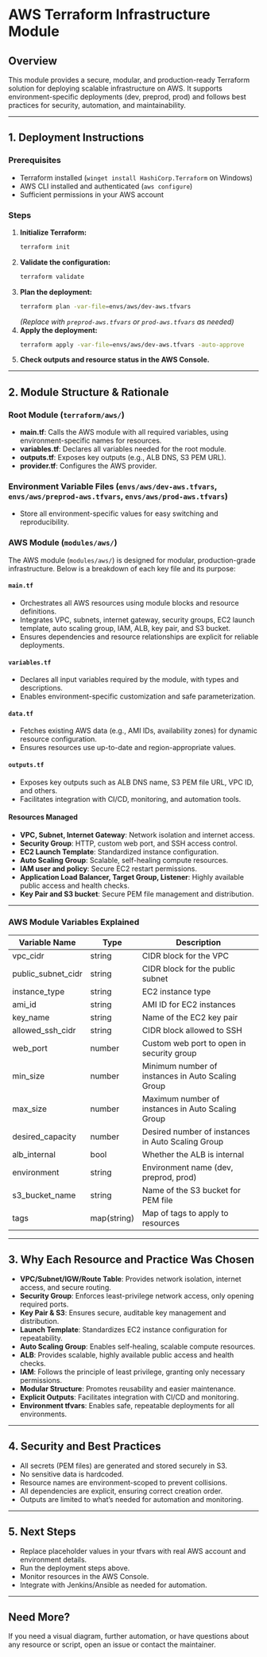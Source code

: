 # AWS Terraform Infrastructure Module

## Overview
This module provides a secure, modular, and production-ready Terraform solution for deploying scalable infrastructure on AWS. It supports environment-specific deployments (dev, preprod, prod) and follows best practices for security, automation, and maintainability.

---

## 1. Deployment Instructions

### Prerequisites
- Terraform installed (`winget install HashiCorp.Terraform` on Windows)
- AWS CLI installed and authenticated (`aws configure`)
- Sufficient permissions in your AWS account

### Steps
1. **Initialize Terraform:**
   ```bash
   terraform init
   ```
2. **Validate the configuration:**
   ```bash
   terraform validate
   ```
3. **Plan the deployment:**
   ```bash
   terraform plan -var-file=envs/aws/dev-aws.tfvars
   ```
   *(Replace with `preprod-aws.tfvars` or `prod-aws.tfvars` as needed)*
4. **Apply the deployment:**
   ```bash
   terraform apply -var-file=envs/aws/dev-aws.tfvars -auto-approve
   ```
5. **Check outputs and resource status in the AWS Console.**

---

## 2. Module Structure & Rationale

### Root Module (`terraform/aws/`)
- **main.tf**: Calls the AWS module with all required variables, using environment-specific names for resources.
- **variables.tf**: Declares all variables needed for the root module.
- **outputs.tf**: Exposes key outputs (e.g., ALB DNS, S3 PEM URL).
- **provider.tf**: Configures the AWS provider.

### Environment Variable Files (`envs/aws/dev-aws.tfvars`, `envs/aws/preprod-aws.tfvars`, `envs/aws/prod-aws.tfvars`)
- Store all environment-specific values for easy switching and reproducibility.

### AWS Module (`modules/aws/`)
The AWS module (`modules/aws/`) is designed for modular, production-grade infrastructure. Below is a breakdown of each key file and its purpose:

#### `main.tf`
- Orchestrates all AWS resources using module blocks and resource definitions.
- Integrates VPC, subnets, internet gateway, security groups, EC2 launch template, auto scaling group, IAM, ALB, key pair, and S3 bucket.
- Ensures dependencies and resource relationships are explicit for reliable deployments.

#### `variables.tf`
- Declares all input variables required by the module, with types and descriptions.
- Enables environment-specific customization and safe parameterization.

#### `data.tf`
- Fetches existing AWS data (e.g., AMI IDs, availability zones) for dynamic resource configuration.
- Ensures resources use up-to-date and region-appropriate values.

#### `outputs.tf`
- Exposes key outputs such as ALB DNS name, S3 PEM file URL, VPC ID, and others.
- Facilitates integration with CI/CD, monitoring, and automation tools.

#### Resources Managed
- **VPC, Subnet, Internet Gateway**: Network isolation and internet access.
- **Security Group**: HTTP, custom web port, and SSH access control.
- **EC2 Launch Template**: Standardized instance configuration.
- **Auto Scaling Group**: Scalable, self-healing compute resources.
- **IAM user and policy**: Secure EC2 restart permissions.
- **Application Load Balancer, Target Group, Listener**: Highly available public access and health checks.
- **Key Pair and S3 bucket**: Secure PEM file management and distribution.

---

### AWS Module Variables Explained

| Variable Name         | Type        | Description                                                      |
|---------------------- |------------ |------------------------------------------------------------------|
| vpc_cidr              | string      | CIDR block for the VPC                                           |
| public_subnet_cidr    | string      | CIDR block for the public subnet                                 |
| instance_type         | string      | EC2 instance type                                                |
| ami_id                | string      | AMI ID for EC2 instances                                         |
| key_name              | string      | Name of the EC2 key pair                                         |
| allowed_ssh_cidr      | string      | CIDR block allowed to SSH                                        |
| web_port              | number      | Custom web port to open in security group                        |
| min_size              | number      | Minimum number of instances in Auto Scaling Group                |
| max_size              | number      | Maximum number of instances in Auto Scaling Group                |
| desired_capacity      | number      | Desired number of instances in Auto Scaling Group                |
| alb_internal          | bool        | Whether the ALB is internal                                      |
| environment           | string      | Environment name (dev, preprod, prod)                            |
| s3_bucket_name        | string      | Name of the S3 bucket for PEM file                               |
| tags                  | map(string) | Map of tags to apply to resources                                |

---

## 3. Why Each Resource and Practice Was Chosen

- **VPC/Subnet/IGW/Route Table**: Provides network isolation, internet access, and secure routing.
- **Security Group**: Enforces least-privilege network access, only opening required ports.
- **Key Pair & S3**: Ensures secure, auditable key management and distribution.
- **Launch Template**: Standardizes EC2 instance configuration for repeatability.
- **Auto Scaling Group**: Enables self-healing, scalable compute resources.
- **ALB**: Provides scalable, highly available public access and health checks.
- **IAM**: Follows the principle of least privilege, granting only necessary permissions.
- **Modular Structure**: Promotes reusability and easier maintenance.
- **Explicit Outputs**: Facilitates integration with CI/CD and monitoring.
- **Environment tfvars**: Enables safe, repeatable deployments for all environments.

---

## 4. Security and Best Practices

- All secrets (PEM files) are generated and stored securely in S3.
- No sensitive data is hardcoded.
- Resource names are environment-scoped to prevent collisions.
- All dependencies are explicit, ensuring correct creation order.
- Outputs are limited to what’s needed for automation and monitoring.

---

## 5. Next Steps

- Replace placeholder values in your tfvars with real AWS account and environment details.
- Run the deployment steps above.
- Monitor resources in the AWS Console.
- Integrate with Jenkins/Ansible as needed for automation.

---

## Need More?
If you need a visual diagram, further automation, or have questions about any resource or script, open an issue or contact the maintainer.
